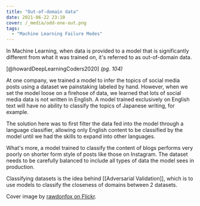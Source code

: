 ```yaml
---
title: "Out-of-domain data"
date: 2021-06-22 23:10
cover: /_media/odd-one-out.png
tags:
  - "Machine Learning Failure Modes"
---
```


In Machine Learning, when data is provided to a model that is significantly different from what it was trained on, it's referred to as out-of-domain data.

 [@howardDeepLearningCoders2020] *(pg. 104)*

At one company, we trained a model to infer the topics of social media posts using a dataset we painstaking labeled by hand. However, when we set the model loose on a firehose of data, we learned that lots of social media data is not written in English. A model trained exclusively on English text will have no ability to classify the topics of Japanese writing, for example.

The solution here was to first filter the data fed into the model through a language classifier, allowing only English content to be classified by the model until we had the skills to expand into other languages.

What's more, a model trained to classify the content of blogs performs very poorly on shorter form style of posts like those on Instagram. The dataset needs to be carefully balanced to include all types of data the model sees in production.

Classifying datasets is the idea behind [[Adversarial Validation]], which is to use models to classify the closeness of domains between 2 datasets.

Cover image by [rawdonfox on Flickr](https://www.flickr.com/photos/34739556@N04/6802867364).